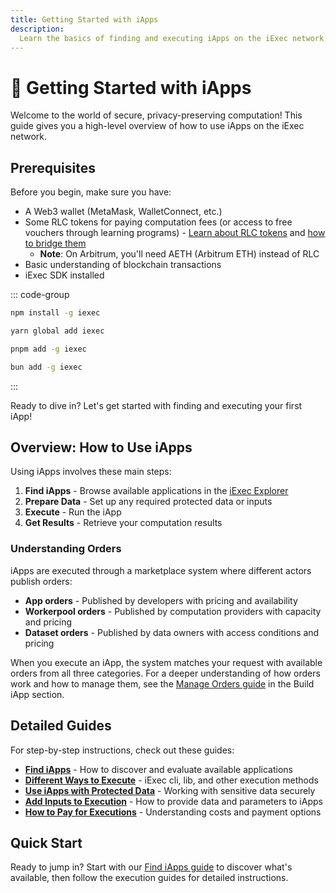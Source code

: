 ```yaml
---
title: Getting Started with iApps
description:
  Learn the basics of finding and executing iApps on the iExec network
---
```


# 🚀 Getting Started with iApps

Welcome to the world of secure, privacy-preserving computation! This guide gives
you a high-level overview of how to use iApps on the iExec network.

## Prerequisites

Before you begin, make sure you have:

- A Web3 wallet (MetaMask, WalletConnect, etc.)
- Some RLC tokens for paying computation fees (or access to free vouchers
  through learning programs) - [Learn about RLC tokens](/overview/rlc) and
  [how to bridge them](/overview/tooling-and-explorers/bridge)
  - **Note**: On Arbitrum, you'll need AETH (Arbitrum ETH) instead of RLC
- Basic understanding of blockchain transactions
- iExec SDK installed

::: code-group

```sh [npm]
npm install -g iexec
```

```sh [yarn]
yarn global add iexec
```

```sh [pnpm]
pnpm add -g iexec
```

```sh [bun]
bun add -g iexec
```

:::

Ready to dive in? Let's get started with finding and executing your first iApp!

## Overview: How to Use iApps

Using iApps involves these main steps:

1. **Find iApps** - Browse available applications in the
   [iExec Explorer](/overview/tooling-and-explorers/iexec-explorer)
2. **Prepare Data** - Set up any required protected data or inputs
3. **Execute** - Run the iApp
4. **Get Results** - Retrieve your computation results

### Understanding Orders

iApps are executed through a marketplace system where different actors publish
orders:

- **App orders** - Published by developers with pricing and availability
- **Workerpool orders** - Published by computation providers with capacity and
  pricing
- **Dataset orders** - Published by data owners with access conditions and
  pricing

When you execute an iApp, the system matches your request with available orders
from all three categories. For a deeper understanding of how orders work and how
to manage them, see the
[Manage Orders guide](/build-iapp/guides/manage-access#manage-orders) in the
Build iApp section.

## Detailed Guides

For step-by-step instructions, check out these guides:

- **[Find iApps](./guides/find-iapps.md)** - How to discover and evaluate
  available applications
- **[Different Ways to Execute](./guides/different-ways-to-execute.md)** - iExec
  cli, lib, and other execution methods
- **[Use iApps with Protected Data](./guides/use-iapp-with-protected-data.md)** -
  Working with sensitive data securely
- **[Add Inputs to Execution](./guides/add-inputs-to-execution.md)** - How to
  provide data and parameters to iApps
- **[How to Pay for Executions](./guides/how-to-pay-executions.md)** -
  Understanding costs and payment options

## Quick Start

Ready to jump in? Start with our [Find iApps guide](./guides/find-iapps.md) to
discover what's available, then follow the execution guides for detailed
instructions.

<script setup>
import ImageViewer from '../components/ImageViewer.vue';

// Assets
import appViewImage from '../assets/tooling-&-explorers/iexec-explorer/app-view.png';
</script>
